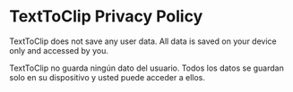 # TextToClip Privacy Policy
TextToClip does not save any user data. All data is saved on your device only and accessed by you.

TextToClip no guarda ningún dato del usuario. Todos los datos se guardan solo en su dispositivo y usted puede acceder a ellos.
